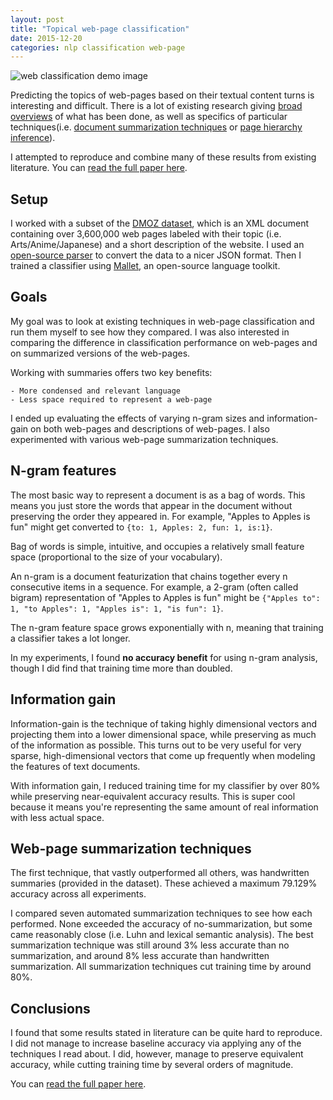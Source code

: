 ```yaml
---
layout: post
title: "Topical web-page classification"
date: 2015-12-20
categories: nlp classification web-page
---
```

![web classification demo image](http://www.kdnuggets.com/wp-content/uploads/text-analysis-acme2.jpg)

Predicting the topics of web-pages based on their textual content turns is interesting and difficult. There is a lot of existing research giving [broad overviews][overview] of what has been done, as well as specifics of particular techniques(i.e. [document summarization techniques][summarization] or [page hierarchy inference][neighbors]).

I attempted to reproduce and combine many of these results from existing literature. You can [read the full paper here][full-paper].

## Setup
I worked with a subset of the [DMOZ dataset][dmoz], which is an XML document containing over 3,600,000 web pages labeled with their topic (i.e. Arts/Anime/Japanese) and a short description of the website. I used an [open-source parser][dmoz-parser] to convert the data to a nicer JSON format. Then I trained a classifier using [Mallet][mallet], an open-source language toolkit.

## Goals
My goal was to look at existing techniques in web-page classification and run them myself to see how they compared. I was also interested in comparing the difference in classification performance on web-pages and on summarized versions of the web-pages.

Working with summaries offers two key benefits:

    - More condensed and relevant language
    - Less space required to represent a web-page

I ended up evaluating the effects of varying n-gram sizes and information-gain on both web-pages and descriptions of web-pages. I also experimented with various web-page summarization techniques.

## N-gram features
The most basic way to represent a document is as a bag of words. This means you just store the words that appear in the document without preserving the order they appeared in. For example, "Apples to Apples is fun" might get converted to `{to: 1, Apples: 2, fun: 1, is:1}`.

Bag of words is simple, intuitive, and occupies a relatively small feature space (proportional to the size of your vocabulary).

An n-gram is a document featurization that chains together every n consecutive items in a sequence. For example, a 2-gram (often called bigram) representation of "Apples to Apples is fun" might be `{"Apples to": 1, "to Apples": 1, "Apples is": 1, "is fun": 1}`.

The n-gram feature space grows exponentially with n, meaning that training a classifier takes a lot longer.

In my experiments, I found **no accuracy benefit** for using n-gram analysis, though I did find that training time more than doubled.

## Information gain
Information-gain is the technique of taking highly dimensional vectors and projecting them into a lower dimensional space, while preserving as much of the information as possible. This turns out to be very useful for very sparse, high-dimensional vectors that come up frequently when modeling the features of text documents.

With information gain, I reduced training time for my classifier by over 80% while preserving near-equivalent accuracy results. This is super cool because it means you're representing the same amount of real information with less actual space.

## Web-page summarization techniques
The first technique, that vastly outperformed all others, was handwritten summaries (provided in the dataset). These achieved a maximum 79.129% accuracy across all experiments.

I compared seven automated summarization techniques to see how each performed. None exceeded the accuracy of no-summarization, but some came reasonably close (i.e. Luhn and lexical semantic analysis). The best summarization technique was still around 3% less accurate than no summarization, and around 8% less accurate than handwritten summarization.  All summarization techniques cut training time by around 80%.

## Conclusions
I found that some results stated in literature can be quite hard to reproduce. I did not manage to increase baseline accuracy via applying any of the techniques I read about. I did, however, manage to preserve equivalent accuracy, while cutting training time by several orders of magnitude.

You can [read the full paper here][full-paper].

[overview]: https://www.cs.ucf.edu/~dcm/Teaching/COT4810-Fall%202012/Literature/WebPageClassification.pdf
[summarization]: http://research.microsoft.com/pubs/67806/18.pdf
[neighbors]: http://www.cse.lehigh.edu/~brian/pubs/2006/CIKM/knowing.pdf
[full-paper]: https://github.com/kahliloppenheimer/Web-page-classification/blob/master/paper.pdf
[dmoz]: https://www.dmoz.org/
[dmoz-parser]: https://github.com/kremso/dmoz-parser
[mallet]: http://mallet.cs.umass.edu/
